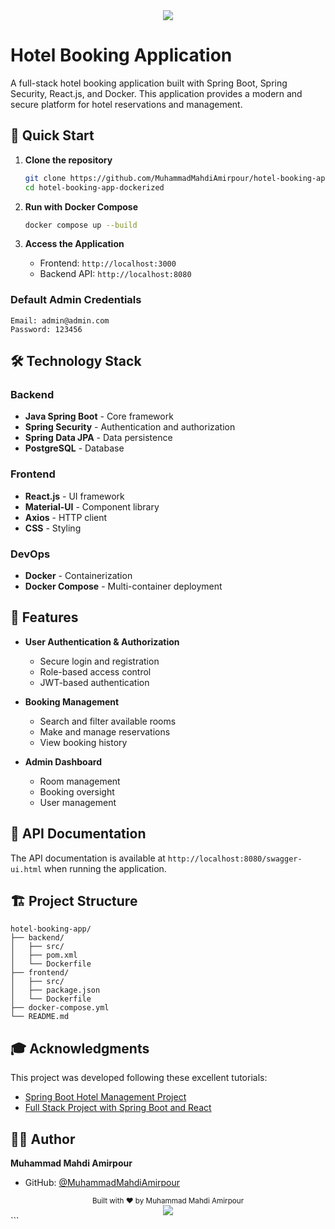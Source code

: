 <!-- Header -->
<div align="center">
  <img src="https://capsule-render.vercel.app/api?type=waving&color=gradient&customColorList=12,14,25,27&height=180&section=header&text=Hotel%20Booking%20Application&fontSize=36&fontAlignY=35&animation=twinkling&fontColor=FFFFFF"/>
</div>

# Hotel Booking Application

A full-stack hotel booking application built with Spring Boot, Spring Security, React.js, and Docker. This application provides a modern and secure platform for hotel reservations and management.

## 🚀 Quick Start

1. **Clone the repository**
   ```bash
   git clone https://github.com/MuhammadMahdiAmirpour/hotel-booking-app-dockerized.git
   cd hotel-booking-app-dockerized
   ```

2. **Run with Docker Compose**
   ```bash
   docker compose up --build
   ```

3. **Access the Application**
   - Frontend: `http://localhost:3000`
   - Backend API: `http://localhost:8080`

### Default Admin Credentials
```
Email: admin@admin.com
Password: 123456
```

## 🛠️ Technology Stack

### Backend
- **Java Spring Boot** - Core framework
- **Spring Security** - Authentication and authorization
- **Spring Data JPA** - Data persistence
- **PostgreSQL** - Database

### Frontend
- **React.js** - UI framework
- **Material-UI** - Component library
- **Axios** - HTTP client
- **CSS** - Styling

### DevOps
- **Docker** - Containerization
- **Docker Compose** - Multi-container deployment

## 🌟 Features

- **User Authentication & Authorization**
  - Secure login and registration
  - Role-based access control
  - JWT-based authentication

- **Booking Management**
  - Search and filter available rooms
  - Make and manage reservations
  - View booking history

- **Admin Dashboard**
  - Room management
  - Booking oversight
  - User management

## 📝 API Documentation

The API documentation is available at `http://localhost:8080/swagger-ui.html` when running the application.

## 🏗️ Project Structure

```
hotel-booking-app/
├── backend/
│   ├── src/
│   ├── pom.xml
│   └── Dockerfile
├── frontend/
│   ├── src/
│   ├── package.json
│   └── Dockerfile
├── docker-compose.yml
└── README.md
```

## 🎓 Acknowledgments

This project was developed following these excellent tutorials:
- [Spring Boot Hotel Management Project](https://www.youtube.com/watch?v=0XJu4Nnl0Kc)
- [Full Stack Project with Spring Boot and React](https://www.youtube.com/watch?v=7gZwWSsGIDE)

## 👨‍💻 Author

**Muhammad Mahdi Amirpour**
- GitHub: [@MuhammadMahdiAmirpour](https://github.com/MuhammadMahdiAmirpour)

<div align="center">
  <sub>Built with ❤️ by Muhammad Mahdi Amirpour</sub>
</div>

<!-- Footer -->
<div align="center">
  <img src="https://capsule-render.vercel.app/api?type=waving&color=gradient&customColorList=12,14,25,27&height=100&section=footer"/>
</div>
```
